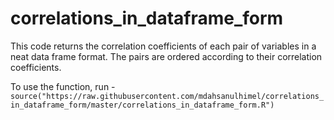# correlations_in_dataframe_form
This code returns the correlation coefficients of each pair of variables in a neat data frame format. The pairs are ordered according to their correlation coefficients.

To use the function, run -    
`source("https://raw.githubusercontent.com/mdahsanulhimel/correlations_in_dataframe_form/master/correlations_in_dataframe_form.R")`
